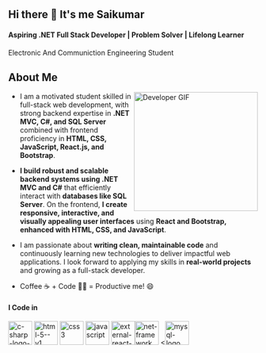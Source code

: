 ## Hi there 👋 It's me Saikumar
#### Aspiring .NET Full Stack Developer | Problem Solver | Lifelong Learner
Electronic And Communiction Engineering Student
## About Me
<img src="https://media2.giphy.com/media/v1.Y2lkPTc5MGI3NjExazQyOWxyb2JvdndjNjRvbGVwMjJwZmhzeWMzbWttajU0ZXB2MHJlZiZlcD12MV9pbnRlcm5hbF9naWZfYnlfaWQmY3Q9Zw/R03zWv5p1oNSQd91EP/giphy.gif" alt="Developer GIF" width="250" height="240" align="right" />

- I am a motivated student skilled in full-stack web development, with strong backend expertise in  **.NET MVC, C#, and SQL Server**  combined with frontend proficiency in **HTML, CSS, JavaScript, React.js, and
Bootstrap**.

- **I build robust and scalable backend systems using .NET MVC and C#** that efficiently interact with **databases like SQL Server**. On the frontend, **I create responsive, interactive, and visually appealing user interfaces** using **React and Bootstrap, enhanced with HTML, CSS, and JavaScript**.

- I am passionate about **writing clean, maintainable code** and continuously learning new technologies to deliver impactful web applications. I look forward to applying my skills in **real-world projects** and growing as a full-stack developer.

- Coffee ☕ + Code 👨‍💻 = Productive me! 😄

#### I Code in
<img width="48" height="48" src="https://img.icons8.com/color/48/c-sharp-logo-2.png" alt="c-sharp-logo-2"/> <img width="48" height="48" src="https://img.icons8.com/color/48/html-5--v1.png" alt="html-5--v1"/> <img width="48" height="48" src="https://img.icons8.com/color/48/css3.png" alt="css3"/> <img width="48" height="48" src="https://img.icons8.com/fluency/48/javascript.png" alt="javascript"/> <img width="48" height="48" src="https://img.icons8.com/external-tal-revivo-color-tal-revivo/24/external-react-a-javascript-library-for-building-user-interfaces-logo-color-tal-revivo.png" alt="external-react-a-javascript-library-for-building-user-interfaces-logo-color-tal-revivo"/><img width="48" height="48" src="https://img.icons8.com/color/48/net-framework.png" alt="net-framework"/> <<img width="48" height="48" src="https://img.icons8.com/color/48/mysql-logo.png" alt="mysql-logo"/>
